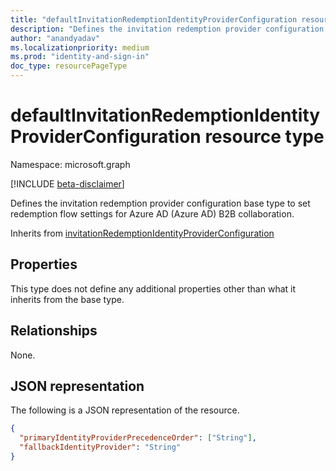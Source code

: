 ```yaml
---
title: "defaultInvitationRedemptionIdentityProviderConfiguration resource type"
description: "Defines the invitation redemption provider configuration base type to set redemption flow settings for Azure AD (Azure AD) B2B collaboration."
author: "anandyadav"
ms.localizationpriority: medium
ms.prod: "identity-and-sign-in"
doc_type: resourcePageType
---
```


# defaultInvitationRedemptionIdentityProviderConfiguration resource type

Namespace: microsoft.graph

[!INCLUDE [beta-disclaimer](../../includes/beta-disclaimer.md)]

Defines the invitation redemption provider configuration base type to set redemption flow settings for Azure AD (Azure AD) B2B collaboration.

Inherits from [invitationRedemptionIdentityProviderConfiguration](../resources/invitationRedemptionIdentityProviderConfiguration.md)

## Properties

This type does not define any additional properties other than what it inherits from the base type.

## Relationships

None.

## JSON representation

The following is a JSON representation of the resource.
<!-- {
  "blockType": "resource",
  "@odata.type": "microsoft.graph.defaultInvitationRedemptionIdentityProviderConfiguration",
  "baseType": "microsoft.graph.invitationRedemptionIdentityProviderConfiguration"
}
-->

``` json
{
  "primaryIdentityProviderPrecedenceOrder": ["String"],
  "fallbackIdentityProvider": "String"
}
```
